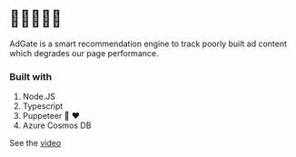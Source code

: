 # 🚀🚀🚀🚀🚀

AdGate is a smart recommendation engine to track poorly built ad content which degrades our page performance.

### Built with

1. Node.JS
2. Typescript
3. Puppeteer 🎉 ❤️
4. Azure Cosmos DB


See the [video](https://www.youtube.com/watch?v=C8wiWzOMZOs&feature=youtu.be)